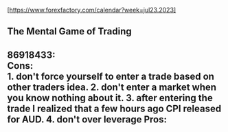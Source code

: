 [https://www.forexfactory.com/calendar?week=jul23.2023]  


The Mental Game of Trading 
-------------------------------------------------------  
86918433:   
    Cons:  
        1. don't force yourself to enter a trade based on other traders idea.
        2. don't enter a market when you know nothing about it. 
        3. after entering the trade I realized that a few hours ago CPI released for AUD.
        4. don't over leverage
    Pros:  
-------------------------------------------------------  

